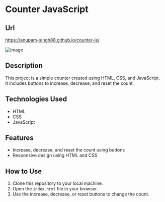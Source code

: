 # Counter JavaScript

## Url
https://anupam-singh88.github.io/counter-js/

![image](https://github.com/anupam-singh88/counter-js/assets/89381022/ca946d18-1d18-44a9-952d-0d4946af47d5)

## Description
This project is a simple counter created using HTML, CSS, and JavaScript. It includes buttons to increase, decrease, and reset the count.

## Technologies Used
- HTML
- CSS
- JavaScript

## Features
- Increase, decrease, and reset the count using buttons
- Responsive design using HTML and CSS

## How to Use
1. Clone this repository to your local machine.
2. Open the `index.html` file in your browser.
3. Use the increase, decrease, or reset buttons to change the count.

